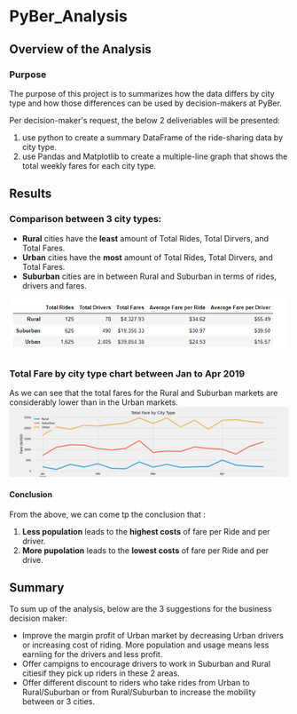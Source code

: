 # PyBer_Analysis

## Overview of the Analysis
### Purpose
The purpose of this project is to summarizes how the data differs by city type and how those differences can be used by decision-makers at PyBer.

Per decision-maker's request, the below 2 deliveriables will be presented:
1. use python to create a summary DataFrame of the ride-sharing data by city type.
2. use Pandas and Matplotlib to create a multiple-line graph that shows the total weekly fares for each city type.

## Results
### Comparison between 3 city types:
  - **Rural** cities have the **least** amount of Total Rides, Total Dirvers, and Total Fares. 
  - **Urban** cities have the **most** amount of Total Rides, Total Dirvers, and Total Fares. 
  - **Suburban** cities are in between Rural and Suburban in terms of rides, drivers and fares.

![](analysis/summary_data.png)

### Total Fare by city type chart between Jan to Apr 2019
As we can see that the total fares for the Rural and Suburban markets are considerably lower than in the Urban markets. 
![](analysis/PyBer_fare_summary.png)

#### Conclusion 
From the above, we can come tp the conclusion that :
1. **Less population** leads to the **highest costs** of fare per Ride and per driver.
2. **More pupolation** leads to the **lowest costs** of fare per Ride and per drive.

## Summary
To sum up of the analysis, below are the 3 suggestions for the business decision maker:
 - Improve the margin profit of Urban market by decreasing Urban drivers or increasing cost of riding. More population and usage means less earniing for the drivers and less profit.
 - Offer campigns to encourage drivers to work in Suburban and Rural citiesif they pick up riders in these 2 areas.
 - Offer different discount to riders who take rides from Urban to Rural/Suburban or from Rural/Suburban to increase the mobility between or 3 cities.
